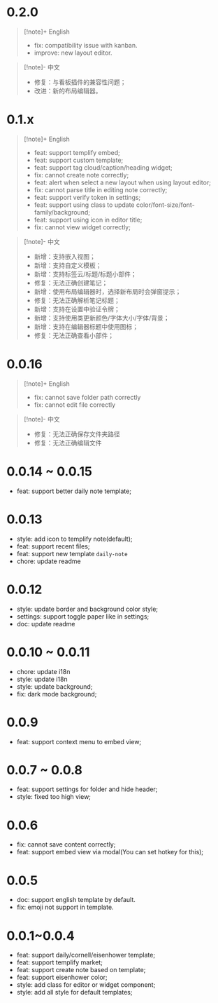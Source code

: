 # 0.2.0

> [!note]+ English
>
> - fix: compatibility issue with kanban.
> - improve: new layout editor.

> [!note]- 中文
>
> - 修复：与看板插件的兼容性问题；
> - 改进：新的布局编辑器。

# 0.1.x

> [!note]+ English
>
> - feat: support templify embed;
> - feat: support custom template;
> - feat: support tag cloud/caption/heading widget;
> - fix: cannot create note correctly;
> - feat: alert when select a new layout when using layout editor;
> - fix: cannot parse title in editing note correctly;
> - feat: support verify token in settings;
> - feat: support using class to update color/font-size/font-family/background;
> - feat: support using icon in editor title;
> - fix: cannot view widget correctly;

> [!note]- 中文
>
> - 新增：支持嵌入视图；
> - 新增：支持自定义模板；
> - 新增：支持标签云/标题/标题小部件；
> - 修复：无法正确创建笔记；
> - 新增：使用布局编辑器时，选择新布局时会弹窗提示；
> - 修复：无法正确解析笔记标题；
> - 新增：支持在设置中验证令牌；
> - 新增：支持使用类更新颜色/字体大小/字体/背景；
> - 新增：支持在编辑器标题中使用图标；
> - 修复：无法正确查看小部件；

# 0.0.16

> [!note]+ English
>
> - fix: cannot save folder path correctly
> - fix: cannot edit file correctly

> [!note]- 中文
>
> - 修复：无法正确保存文件夹路径
> - 修复：无法正确编辑文件

# 0.0.14 ~ 0.0.15

- feat: support better daily note template;

# 0.0.13

- style: add icon to templify note(default);
- feat: support recent files;
- feat: support new template `daily-note`
- chore: update readme

# 0.0.12

- style: update border and background color style;
- settings: support toggle paper like in settings;
- doc: update readme

# 0.0.10 ~ 0.0.11

- chore: update i18n
- style: update i18n
- style: update background;
- fix: dark mode background;

# 0.0.9

- feat: support context menu to embed view;

# 0.0.7 ~ 0.0.8

- feat: support settings for folder and hide header;
- style: fixed too high view;

# 0.0.6

- fix: cannot save content correctly;
- feat: support embed view via modal(You can set hotkey for this);

# 0.0.5

- doc: support english template by default.
- fix: emoji not support in template.

# 0.0.1~0.0.4

- feat: support daily/cornell/eisenhower template;
- feat: support templify market;
- feat: support create note based on template;
- feat: support eisenhower color;
- style: add class for editor or widget component;
- style: add all style for default templates;
